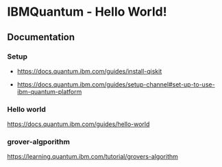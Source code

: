 # IBMQuantum - Hello World!

## Documentation

### Setup

- https://docs.quantum.ibm.com/guides/install-qiskit

- https://docs.quantum.ibm.com/guides/setup-channel#set-up-to-use-ibm-quantum-platform

### Hello world

https://docs.quantum.ibm.com/guides/hello-world

### grover-algporithm

https://learning.quantum.ibm.com/tutorial/grovers-algorithm